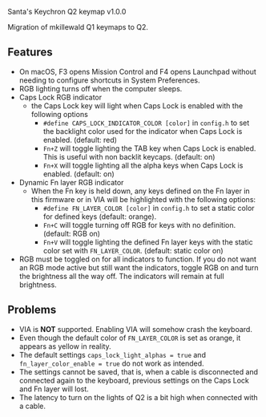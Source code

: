 Santa's Keychron Q2 keymap v1.0.0

Migration of mkillewald Q1 keymaps to Q2.

## Features
* On macOS, F3 opens Mission Control and F4 opens Launchpad without needing to configure shortcuts in System Preferences.
* RGB lighting turns off when the computer sleeps.
* Caps Lock RGB indicator
  * the Caps Lock key will light when Caps Lock is enabled with the following options
    * `#define CAPS_LOCK_INDICATOR_COLOR [color]` in `config.h` to set the backlight color used for the indicator when Caps Lock is enabled. (default: red)
    * `Fn+Z` will toggle lighting the TAB key when Caps Lock is enabled. This is useful with non backlit keycaps. (default: on)
    * `Fn+X` will toggle lighting all the alpha keys when Caps Lock is enabled. (default: on)
* Dynamic Fn layer RGB indicator
  * When the Fn key is held down, any keys defined on the Fn layer in this firmware or in VIA will be highlighted with the following options:
    * `#define FN_LAYER_COLOR [color]` in `config.h` to set a static color for defined keys (default: orange).
    * `Fn+C` will toggle turning off RGB for keys with no definition. (default: RGB on)
    * `Fn+V` will toggle lighting the defined Fn layer keys with the static color set with `FN_LAYER_COLOR`. (default: static color on)
* RGB must be toggled on for all indicators to function. If you do not want an RGB mode active but still want the indicators, toggle RGB on and turn the brightness all the way off. The indicators will remain at full brightness.

## Problems
* VIA is **NOT** supported. Enabling VIA will somehow crash the keyboard.
* Even though the default color of `FN_LAYER_COLOR` is set as orange, it appears as yellow in reality.
* The default settings `caps_lock_light_alphas = true` and `fn_layer_color_enable = true` do not work as intended.
* The settings cannot be saved, that is, when a cable is disconnected and connected again to the keyboard, previous settings on the Caps Lock and Fn layer will lost.
* The latency to turn on the lights of Q2 is a bit high when connected with a cable.
